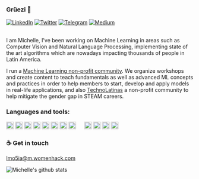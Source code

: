 ### Grüezi 👋

[![LinkedIn](https://img.shields.io/badge/LinkedIn-Michelle-blue?style=flat-square&logo=linkedin)](https://www.linkedin.com/in/michellediazdev/)
[![Twitter](https://img.shields.io/twitter/follow/MichDiaz_?style=flat-square&logo=twitter)](https://twitter.com/MichDiaz_)
[![Telegram](https://img.shields.io/badge/Telegram-ImMichBot-5EC9CC?style=flat-square&logo=telegram)](https://t.me/ImMichBot)
[![Medium](https://img.shields.io/badge/Medium-michellediazvi-F3D0D2?style=flat-square&logo=medium)](https://michellediazvi.medium.com/)

<br />
I am Michelle, I've been working on Machine Learning in areas such as Computer Vision and Natural Language Processing, implementing state of the art algorithms which are nowadays impacting thousands of people in Latin America.

I run a [Machine Learning non-profit community](https://www.meetup.com/es/AI-Learners/). We organize workshops and create content to teach fundamentals as well as advanced ML concepts and practices in order to help members to start, develop and apply models in real-life applications, and also [TechnoLatinas](https://technolatinas.org/) a non-profit community to help mitigate the gender gap in STEAM careers.


### Languages and tools:

<code><img height="20" src="https://upload.wikimedia.org/wikipedia/commons/thumb/c/c3/Python-logo-notext.svg/1024px-Python-logo-notext.svg.png"></code>
<code><img height="20" src="https://cdn.worldvectorlogo.com/logos/logo-javascript.svg"></code>
<code><img height="20" src="https://seeklogo.com/images/J/java-logo-7F8B35BAB3-seeklogo.com.png"></code>
<code><img height="20" src="https://upload.wikimedia.org/wikipedia/commons/2/2d/Tensorflow_logo.svg"></code>
<code><img height="20" src="https://upload.wikimedia.org/wikipedia/commons/a/ae/Keras_logo.svg"></code>
<code><img height="20" src="https://upload.wikimedia.org/wikipedia/commons/thumb/3/31/NumPy_logo_2020.svg/1024px-NumPy_logo_2020.svg.png"></code>
<code><img height="20" src="https://upload.wikimedia.org/wikipedia/commons/thumb/e/ed/Pandas_logo.svg/1280px-Pandas_logo.svg.png"></code>
<code><img height="20" src="https://upload.wikimedia.org/wikipedia/commons/thumb/0/05/Scikit_learn_logo_small.svg/1280px-Scikit_learn_logo_small.svg.png"></code>
<code><img height="15" src="https://matplotlib.org/3.1.1/_static/logo2_compressed.svg"></code>
<code><img height="20" src="https://seaborn.pydata.org/_static/logo-wide-lightbg.svg"></code>
<code><img height="20" src="https://www.docker.com/sites/default/files/d8/2019-07/Moby-logo.png"></code>
<code><img height="20" src="https://upload.wikimedia.org/wikipedia/commons/thumb/f/f3/Apache_Spark_logo.svg/1024px-Apache_Spark_logo.svg.png"></code>
<code><img height="20" src="https://upload.wikimedia.org/wikipedia/commons/3/32/OpenCV_Logo_with_text_svg_version.svg"></code>

### ☕ Get in touch

lmo5ia@m.womenhack.com

![Michelle's github stats](https://github-readme-stats.vercel.app/api?username=Immich&show_icons=true&hide_border=true&theme=radical)
